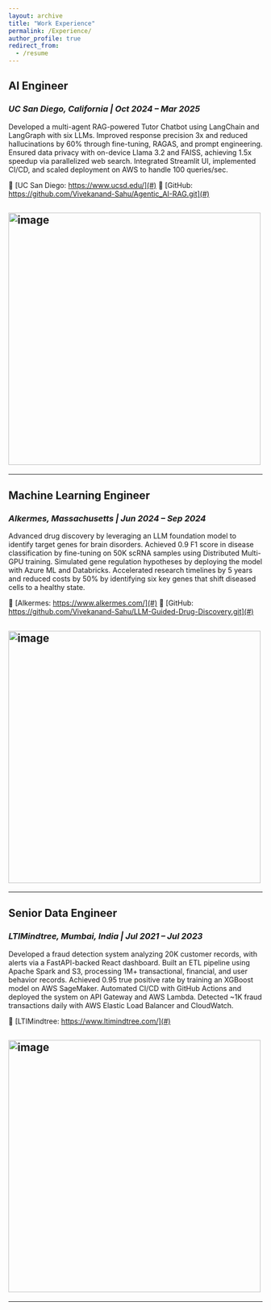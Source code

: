 ```yaml
---
layout: archive
title: "Work Experience"
permalink: /Experience/
author_profile: true
redirect_from:
  - /resume
---
```


## AI Engineer 
### *UC San Diego, California  |  Oct 2024 – Mar 2025*  

Developed a multi-agent RAG-powered Tutor Chatbot using LangChain and LangGraph with six LLMs. Improved response precision 3x and reduced hallucinations by 60% through fine-tuning, RAGAS, and prompt engineering. Ensured data privacy with on-device Llama 3.2 and FAISS, achieving 1.5x speedup via parallelized web search. Integrated Streamlit UI, implemented CI/CD, and scaled deployment on AWS to handle 100 queries/sec.  

🔗 [UC San Diego: https://www.ucsd.edu/](#)
🔗 [GitHub: https://github.com/Vivekanand-Sahu/Agentic_AI-RAG.git](#)

## <img width="500" alt="image" src="https://github.com/user-attachments/assets/ef86ca11-a457-4de2-8fa0-c6558e99a0df" />

---



## Machine Learning Engineer
### *Alkermes, Massachusetts  |  Jun 2024 – Sep 2024*

Advanced drug discovery by leveraging an LLM foundation model to identify target genes for brain disorders. Achieved 0.9 F1 score in disease classification by fine-tuning on 50K scRNA samples using Distributed Multi-GPU training. Simulated gene regulation hypotheses by deploying the model with Azure ML and Databricks. Accelerated research timelines by 5 years and reduced costs by 50% by identifying six key genes that shift diseased cells to a healthy state.  

🔗 [Alkermes: https://www.alkermes.com/](#)
🔗 [GitHub: https://github.com/Vivekanand-Sahu/LLM-Guided-Drug-Discovery.git](#)

## <img width="500" alt="image" src="https://github.com/user-attachments/assets/025d1f83-f0a7-4499-abd2-f5fb9aecf2da" />

---



## Senior Data Engineer  
### *LTIMindtree, Mumbai, India  |  Jul 2021 – Jul 2023*


Developed a fraud detection system analyzing 20K customer records, with alerts via a FastAPI-backed React dashboard. Built an ETL pipeline using Apache Spark and S3, processing 1M+ transactional, financial, and user behavior records. Achieved 0.95 true positive rate by training an XGBoost model on AWS SageMaker. Automated CI/CD with GitHub Actions and deployed the system on API Gateway and AWS Lambda. Detected ~1K fraud transactions daily with AWS Elastic Load Balancer and CloudWatch.  

🔗 [LTIMindtree: https://www.ltimindtree.com/](#) 

## <img width="500" alt="image" src="https://github.com/user-attachments/assets/f654b4ab-fff9-4ba3-afa1-bf78f0cfc71f" />

---






